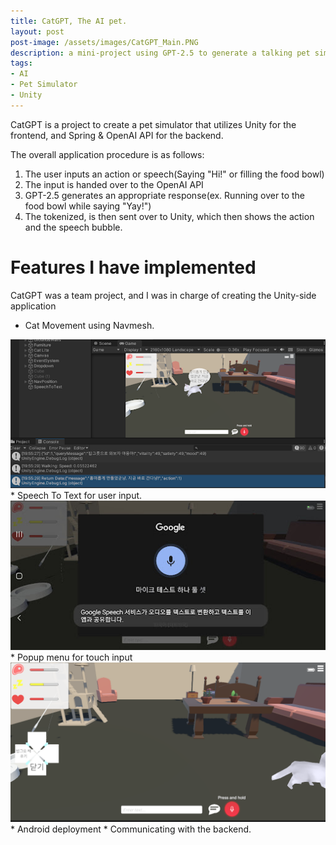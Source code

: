 ```yaml
---
title: CatGPT, The AI pet.
layout: post
post-image: /assets/images/CatGPT_Main.PNG
description: a mini-project using GPT-2.5 to generate a talking pet simulator.
tags:
- AI
- Pet Simulator
- Unity
---
```


CatGPT is a project to create a pet simulator that utilizes Unity for the frontend, and Spring & OpenAI API for the backend.

The overall application procedure is as follows:

1. The user inputs an action or speech(Saying "Hi!" or filling the food bowl)
2. The input is handed over to the OpenAI API
3. GPT-2.5 generates an appropriate response(ex. Running over to the food bowl while saying "Yay!")
4. The tokenized, is then sent over to Unity, which then shows the action and the speech bubble.
  
# Features I have implemented

CatGPT was a team project, and I was in charge of creating the Unity-side application

* Cat Movement using Navmesh.
<div class="image-container">
  <img src="/assets/images/CatGPT_Test.png" alt="Image">
</div>
* Speech To Text for user input.
<div class="image-container">
  <img src="/assets/images/catGPT_SPT.jpg" alt="Image">
</div>
* Popup menu for touch input
<div class="image-container">
  <img src="/assets/images/CatGPT_TouchPopup.PNG" alt="Image">
</div>
* Android deployment
* Communicating with the backend.


